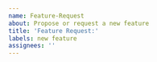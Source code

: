 ```yaml
---
name: Feature-Request
about: Propose or request a new feature
title: 'Feature Request:'
labels: new feature
assignees: ''
---
```

